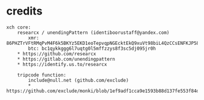 # credits
    xch core:
        researcx / unendingPattern (identiboorustaff@yandex.com)
            xmr: 86PHZTrVFtRMqPvM4F6k5BKYz5EKD1eoTepvqpNGEcktEkQ9xuVt98biL4QzCCsENFKJP58nPTPbyB6CG33gy5FWDxacA1A
            btc: bc1qykkggg6l7uqtg0l5mffzzys8f3sc5dj095jr0h
        * https://github.com/researcx
        * https://gitlab.com/unendingpattern
        * https://identify.us.to/researcx

        tripcode function:
            include@null.net (github.com/exclude)
            * https://github.com/exclude/monki/blob/1ef9adf1cca9e1593b88d137fe553f84dd1fe8a8/monki/boards/formatting.py#L100